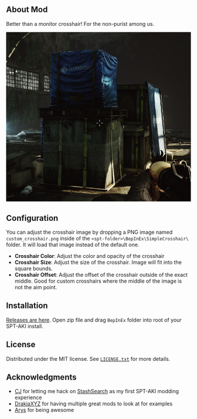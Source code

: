 ## About Mod

Better than a monitor crosshair! For the non-purist among us.

![it's a crosshair](Screenshots/crosshair.png)

## Configuration

You can adjust the crosshair image by dropping a PNG image named `custom_crosshair.png` inside of the `<spt-folder>\BepInEx\SimpleCrosshair\` folder. It will load that image instead of the default one.

- **Crosshair Color**: Adjust the color and opacity of the crosshair
- **Crosshair Size**: Adjust the size of the crosshair. Image will fit into the square bounds.
- **Crosshair Offset**: Adjust the offset of the crosshair outside of the exact middle. Good for custom crosshairs where the middle of the image is not the aim point.

## Installation

[Releases are here](https://github.com/mpstark/SPT-SimpleCrosshair/releases). Open zip file and drag `BepInEx` folder into root of your SPT-AKI install.

## License

Distributed under the MIT license. See [`LICENSE.txt`](LICENSE.txt) for more details.

## Acknowledgments

- [CJ](https://github.com/CJ-SPT) for letting me hack on [StashSearch](https://github.com/CJ-SPT/StashSearch) as my first SPT-AKI modding experience
- [DrakiaXYZ](https://github.com/DrakiaXYZ) for having multiple great mods to look at for examples
- [Arys](https://github.com/Nympfonic) for being awesome
